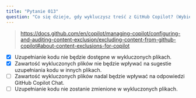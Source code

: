 ```yaml
---
title: "Pytanie 013"
question: "Co się dzieje, gdy wykluczysz treść z GitHub Copilot? (Wybierz dwie odpowiedzi)"
---
```


> https://docs.github.com/en/copilot/managing-copilot/configuring-and-auditing-content-exclusion/excluding-content-from-github-copilot#about-content-exclusions-for-copilot
- [x] Uzupełnianie kodu nie będzie dostępne w wykluczonych plikach.
- [x] Zawartość wykluczonych plików nie będzie wpływać na sugestie uzupełniania kodu w innych plikach.
- [ ] Zawartość wykluczonych plików nadal będzie wpływać na odpowiedzi GitHub Copilot Chat.
- [ ] Uzupełnianie kodu nie zostanie zmienione w wykluczonych plikach.
